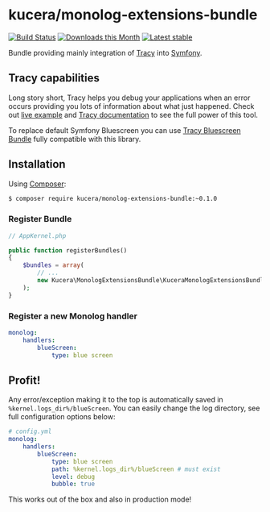 # kucera/monolog-extensions-bundle

[![Build Status](https://travis-ci.org/pavelkucera/monolog-extensions-bundle.svg?branch=master)](https://travis-ci.org/pavelkucera/monolog-extensions-bundle)
[![Downloads this Month](https://img.shields.io/packagist/dm/kucera/monolog-extensions-bundle.svg)](https://packagist.org/packages/kucera/monolog-extensions-bundle)
[![Latest stable](https://img.shields.io/packagist/v/kucera/monolog-extensions-bundle.svg)](https://packagist.org/packages/kucera/monolog-extensions-bundle)


Bundle providing mainly integration of [Tracy](https://github.com/nette/tracy) into [Symfony](https://symfony.com).

## Tracy capabilities

Long story short, Tracy helps you debug your applications when an error occurs providing you lots of information about what just happened. Check out
[live example](http://nette.github.io/tracy/tracy-exception.html) and [Tracy documentation](https://github.com/nette/tracy#visualization-of-errors-and-exceptions)
to see the full power of this tool.

To replace default Symfony Bluescreen you can use [Tracy Bluescreen Bundle](https://github.com/VasekPurchart/Tracy-Blue-Screen-Bundle)
fully compatible with this library.

## Installation

Using  [Composer](http://getcomposer.org/):

```sh
$ composer require kucera/monolog-extensions-bundle:~0.1.0
```

### Register Bundle
```php
// AppKernel.php

public function registerBundles()
{
    $bundles = array(
        // ...
        new Kucera\MonologExtensionsBundle\KuceraMonologExtensionsBundle(), // what a terrible name!
    );
}
```

### Register a new Monolog handler
```yml
monolog:
    handlers:
        blueScreen:
            type: blue screen
```

## Profit!
Any error/exception making it to the top is automatically saved in `%kernel.logs_dir%/blueScreen`. You can easily change the log directory,
see full configuration options below:

```yml
# config.yml
monolog:
    handlers:
        blueScreen:
            type: blue screen
            path: %kernel.logs_dir%/blueScreen # must exist
            level: debug
            bubble: true
```
This works out of the box and also in production mode!
